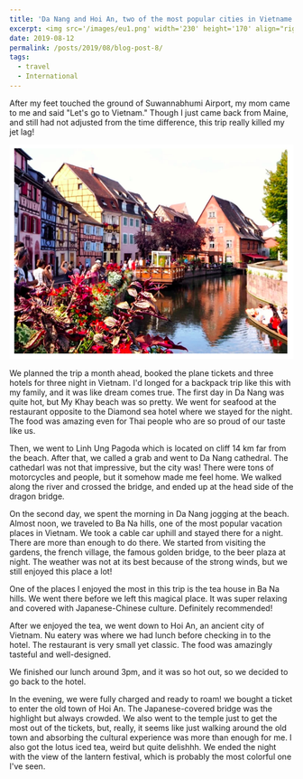 ```yaml
---
title: 'Da Nang and Hoi An, two of the most popular cities in Vietname'
excerpt: <img src='/images/eu1.png' width='230' height='170' align="right" hspace="20"> After my feet touched the ground of Suwannabhumi Airport, my mom came to me and said "Let's go to Vietnam." Though I just came back from Maine, and still had not adjusted from the time difference, this trip really killed my jet lag! We planned the trip a month ahead, booked the plane tickets and three hotels for three night in Vietnam. I'd longed for a backpack trip like this with my family, and it was like dream comes true. The first day in Da Nang was quite hot, but My Khay beach was so pretty. 
date: 2019-08-12
permalink: /posts/2019/08/blog-post-8/
tags:
  - travel
  - International
---
```


After my feet touched the ground of Suwannabhumi Airport, my mom came to me and said "Let's go to Vietnam." Though I just came back from Maine, and still had not adjusted from the time difference, this trip really killed my jet lag!

<p align="center">
  <img src="/images/eu1.png">
</p>

We planned the trip a month ahead, booked the plane tickets and three hotels for three night in Vietnam. I'd longed for a backpack trip like this with my family, and it was like dream comes true. The first day in Da Nang was quite hot, but My Khay beach was so pretty. We went for seafood at the restaurant opposite to the Diamond sea hotel where we stayed for the night. The food was amazing even for Thai people who are so proud of our taste like us. 


Then, we went to Linh Ung Pagoda which is located on cliff 14 km far from the beach. After that, we called a grab and went to Da Nang cathedral. The cathedarl was not that impressive, but the city was! There were tons of motorcycles and people, but it somehow made me feel home. We walked along the river and crossed the bridge, and ended up at the head side of the dragon bridge. 



On the second day, we spent the morning in Da Nang jogging at the beach. Almost noon, we traveled to Ba Na hills, one of the most popular vacation places in Vietnam. We took a cable car uphill and stayed there for a night. There are more than enough to do there. We started from visiting the gardens, the french village, the famous golden bridge, to the beer plaza at night. The weather was not at its best because of the strong winds, but we still enjoyed this place a lot! 



 




One of the places I enjoyed the most in this trip is the tea house in Ba Na hills. We went there before we left this magical place. It was super relaxing and covered with Japanese-Chinese culture. Definitely recommended!




After we enjoyed the tea, we went down to Hoi An, an ancient city of Vietnam. Nu eatery was where we had lunch before checking in to the hotel. The restaurant is very small yet classic. The food was amazingly tasteful and well-designed. 

We finished our lunch around 3pm, and it was so hot out, so we decided to go back to the hotel. 


In the evening, we were fully charged and ready to roam! we bought a ticket to enter the old town of Hoi An. The Japanese-covered bridge was the highlight but always crowded. We also went to the temple just to get the most out of the tickets, but, really, it seems like just walking around the old town and absorbing the cultural experience was more than enough for me. I also got the lotus iced tea, weird but quite delishhh. We ended the night with the view of the lantern festival, which is probably the most colorful one I've seen. 
